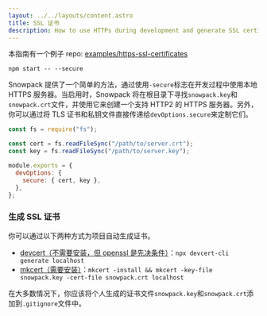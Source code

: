 ```yaml
---
layout: ../../layouts/content.astro
title: SSL 证书
description: How to use HTTPs during development and generate SSL certifcates for your Snowpack build.
---
```


<div class="notification">
本指南有一个例子 repo:
<a href="https://github.com/snowpackjs/snowpack/tree/main/examples/https-ssl-certificates/">
    examples/https-ssl-certificates
</a>
</div>

    npm start -- --secure

Snowpack 提供了一个简单的方法，通过使用`-secure`标志在开发过程中使用本地 HTTPS 服务器。当启用时，Snowpack 将在根目录下寻找`snowpack.key`和`snowpack.crt`文件，并使用它来创建一个支持 HTTP2 的 HTTPS 服务器。另外，你可以通过将 TLS 证书和私钥文件直接传递给`devOptions.secure`来定制它们。

```js
const fs = require("fs");

const cert = fs.readFileSync("/path/to/server.crt");
const key = fs.readFileSync("/path/to/server.key");

module.exports = {
  devOptions: {
    secure: { cert, key },
  },
};
```

### 生成 SSL 证书

你可以通过以下两种方式为项目自动生成证书。

- [devcert（不需要安装，但 openssl 是先决条件）](https://github.com/davewasmer/devcert-cli)：`npx devcert-cli generate localhost`
- [mkcert（需要安装）](https://github.com/FiloSottile/mkcert)：`mkcert -install && mkcert -key-file snowpack.key -cert-file snowpack.crt localhost`

在大多数情况下，你应该将个人生成的证书文件`snowpack.key`和`snowpack.crt`添加到`.gitignore`文件中。
